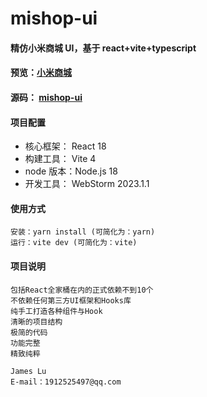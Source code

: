 # mishop-ui

#### 精仿小米商城 UI，基于 react+vite+typescript

#### 预览：[小米商城](https://chengdongqing.gitee.io/mishop-ui)

#### 源码： [mishop-ui](https://gitee.com/chengdongqing/mishop-ui)

#### 项目配置

- 核心框架： React 18
- 构建工具： Vite 4
- node 版本：Node.js 18
- 开发工具： WebStorm 2023.1.1

#### 使用方式

    安装：yarn install (可简化为：yarn)
    运行：vite dev (可简化为：vite)

#### 项目说明

    包括React全家桶在内的正式依赖不到10个
    不依赖任何第三方UI框架和Hooks库
    纯手工打造各种组件与Hook
    清晰的项目结构
    极简的代码
    功能完整
    精致纯粹

    James Lu
    E-mail：1912525497@qq.com
